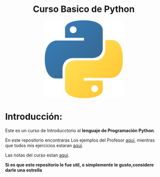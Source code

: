 <div align="center"> <h1>Curso Basico de Python</h1></div>

<div align="center"> <img src="https://raw.githubusercontent.com/EliazBobadilla/POO-y-Algoritmos-con-Python/main/Notas/src/python.png" width="250"> </div>

# Introducción:

Este es un curso de Introducctorio al **lenguaje de Programación Python**.

En este repositorio encontraras Los ejemplos del Profesor [aquí](./EjerciciosDelProfesor), mientras que todos mis ejercicios estaran [aquí](./Desarrollo).

Las notas del curso estan [aquí](./Notas.md).

**Si es que este repositorio le fue util, o simplemente le gusto,considere darle una estrella**
